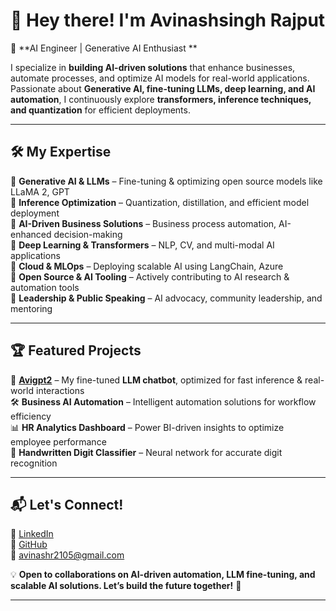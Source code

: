 # 👋 Hey there! I'm Avinashsingh Rajput  

🚀 **AI Engineer | Generative AI Enthusiast **  

I specialize in **building AI-driven solutions** that enhance businesses, automate processes, and optimize AI models for real-world applications. Passionate about **Generative AI, fine-tuning LLMs, deep learning, and AI automation**, I continuously explore **transformers, inference techniques, and quantization** for efficient deployments.

---

## 🛠️ My Expertise  
🔹 **Generative AI & LLMs** – Fine-tuning & optimizing open source models like LLaMA 2, GPT  
🔹 **Inference Optimization** – Quantization, distillation, and efficient model deployment  
🔹 **AI-Driven Business Solutions** – Business process automation, AI-enhanced decision-making  
🔹 **Deep Learning & Transformers** – NLP, CV, and multi-modal AI applications  
🔹 **Cloud & MLOps** – Deploying scalable AI using LangChain, Azure  
🔹 **Open Source & AI Tooling** – Actively contributing to AI research & automation tools  
🔹 **Leadership & Public Speaking** – AI advocacy, community leadership, and mentoring  

---

## 🏆 Featured Projects  
🚀 **[Avigpt2](https://huggingface.co/avi2135/avigpt2)** – My fine-tuned **LLM chatbot**, optimized for fast inference & real-world interactions  
🛠️ **Business AI Automation** – Intelligent automation solutions for workflow efficiency  
📊 **HR Analytics Dashboard** – Power BI-driven insights to optimize employee performance  
🤖 **Handwritten Digit Classifier** – Neural network for accurate digit recognition  

---

## 📬 Let's Connect!  
💼 [LinkedIn](https://www.linkedin.com/in/avinashsinghrajput21052003/)  
📂 [GitHub](https://github.com/avir2105)  
📧 avinashr2105@gmail.com  

💡 **Open to collaborations on AI-driven automation, LLM fine-tuning, and scalable AI solutions. Let’s build the future together!** 🚀  

---

